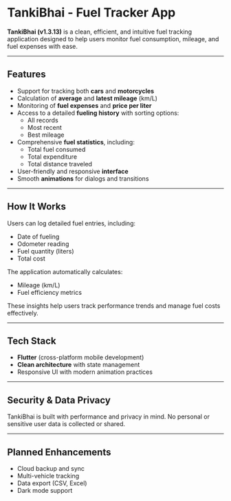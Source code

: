 # TankiBhai - Fuel Tracker App

**TankiBhai (v1.3.13)** is a clean, efficient, and intuitive fuel tracking application designed to help users monitor fuel consumption, mileage, and fuel expenses with ease. 

---

## Features 

- Support for tracking both **cars** and **motorcycles** 
- Calculation of **average** and **latest mileage** (km/L)
- Monitoring of **fuel expenses** and **price per liter**
- Access to a detailed **fueling history** with sorting options: 
  - All records  
  - Most recent  
  - Best mileage
- Comprehensive **fuel statistics**, including:
  - Total fuel consumed  
  - Total expenditure  
  - Total distance traveled
- User-friendly and responsive **interface**
- Smooth **animations** for dialogs and transitions

---

## How It Works 

Users can log detailed fuel entries, including:

- Date of fueling  
- Odometer reading  
- Fuel quantity (liters)  
- Total cost

The application automatically calculates:

- Mileage (km/L)  
- Fuel efficiency metrics

These insights help users track performance trends and manage fuel costs effectively.

---

## Tech Stack

- **Flutter** (cross-platform mobile development)
- **Clean architecture** with state management 
- Responsive UI with modern animation practices

---

## Security & Data Privacy

TankiBhai is built with performance and privacy in mind. No personal or sensitive user data is collected or shared.

---

## Planned Enhancements

- Cloud backup and sync
- Multi-vehicle tracking
- Data export (CSV, Excel)
- Dark mode support
